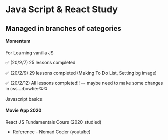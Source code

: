 # Java Script & React Study 

## Managed in branches of categories

#### Momentum

For Learning vanilla JS

:white_check_mark: (20/2/7) 25 lessons completed

:white_check_mark: (20/2/9) 29 lessons completed (Making To Do List, Setting bg image)

:white_check_mark: (20/2/12) All lessons completed!! -- maybe need to make some changes in css...:bowtie::cupid::cupid:

Javascript basics

#### Movie App 2020

React JS Fundamentals Cours (2020 studied)

- Reference - Nomad Coder (youtube)

